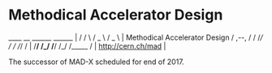 Methodical Accelerator Design
===

  ____  __   ______    ______    |
   /  \/  \   /  _  \   /  _  \  | Methodical Accelerator Design
  /  ,--, /  /  /_/ /  /  /_/ /  |
 /__/  /_/  /__/ /_/  /_____ /   | http://cern.ch/mad
                                 |


The successor of MAD-X scheduled for end of 2017.

